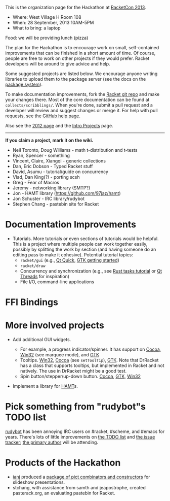 This is the organization page for the Hackathon at [RacketCon 2013](http://con.racket-lang.org/).

* Where: West Village H Room 108
* When:  28 September, 2013 10AM-5PM
* What to bring: a laptop

Food: we will be providing lunch (pizza)

The plan for the Hackathon is to encourage work on small, self-contained improvements that can be finished in a short amount of time. Of course, people are free to work on other projects if they would prefer. Racket developers will be around to give advice and help.

Some suggested projects are listed below. We encourage anyone writing libraries to upload them to the package server (see the docs on the [package system](http://www.cs.utah.edu/plt/snapshots/current/doc/pkg/index.html)).

To make documentation improvements, fork the [Racket git repo](https://github.com/plt/racket) and make your changes there. Most of the core documentation can be found at `collects/scribblings/`. When you're done, submit a pull request and a developer will review and suggest changes or merge it. For help with pull requests, see the [GitHub help page](https://help.github.com/articles/using-pull-requests).

Also see the [2012 page](https://github.com/plt/racket/wiki/RacketCon-Hackathon-2012) and the [Intro Projects](https://github.com/plt/racket/wiki/Intro-Projects) page.

***

**If you claim a project, mark it on the wiki.**

* Neil Toronto, Doug Williams - math t-distribution and t-tests
* Ryan, Spencer - something
* Vincent, Claire, Xiangqi - generic collections
* Dan, Eric Dobson - Typed Racket stuff
* David, Asumu - tutorial/guide on concurrency
* Vlad, Dan King(?) - porting scsh
* Greg - Fear of Macros
* Jeremy - networking library (SMTP?)
* Jon - HAMT library (https://github.com/97jaz/hamt)
* Jon Schuster - IRC library/rudybot
* Stephen Chang - pastebin site for Racket

# Documentation Improvements

* Tutorials. More tutorials or even sections of tutorials would be helpful. This is a project where multiple people can work together easily, possibly by splitting the work by section (and having someone do an editing pass to make it cohesive). Potential tutorial topics:
  - `racket/gui` (e.g., [Qt Quick](http://qt-project.org/doc/qt-5.1/qtdoc/gettingstartedqml.html), [GTK getting started](https://developer.gnome.org/gtk3/stable/gtk-getting-started.html))
  - `racket/draw`
  - Concurrency and synchronization (e.g., see [Rust tasks tutorial](http://static.rust-lang.org/doc/tutorial-tasks.html) or [Qt Threads](http://qt-project.org/doc/qt-5.1/qtcore/thread-basics.html) for inspiration)
  - File I/O, command-line applications

# FFI Bindings

# More involved projects

* Add additional GUI widgets.
  - For example, a progress indicator/spinner. It has support on [Cocoa](https://developer.apple.com/library/mac/#documentation/Cocoa/Reference/ApplicationKit/Classes/nsprogressindicator_Class/Reference/Reference.html), [Win32](http://msdn.microsoft.com/en-us/library/windows/desktop/bb760816%28v=vs.85%29.aspx) (see marquee mode), and [GTK](https://developer.gnome.org/gtk3/stable/GtkSpinner.html)
  - Tooltips. [Win32](http://msdn.microsoft.com/en-us/library/windows/desktop/bb760250%28v=vs.85%29.aspx), [Cocoa](https://developer.apple.com/library/mac/#documentation/Cocoa/Reference/ApplicationKit/Classes/NSView_Class/Reference/NSView.html) (see `setToolTip`), [GTK](https://developer.gnome.org/gtk3/3.7/GtkTooltip.html). Note that DrRacket has a class that supports tooltips, but implemented in Racket and not natively. The use in DrRacket might be a good test.
  - Spin button/stepper/up-down button. [Cocoa](https://developer.apple.com/library/mac/#documentation/cocoa/reference/ApplicationKit/Classes/NSStepper_Class/Reference/Reference.html), [GTK](https://developer.gnome.org/gtk3/stable/GtkSpinButton.html), [Win32](http://msdn.microsoft.com/en-us/library/windows/desktop/bb759889%28v=vs.85%29.aspx)

* Implement a library for [HAMT](http://en.wikipedia.org/wiki/Hash_array_mapped_trie)s.

# Pick something from "rudybot"s TODO list

[rudybot](https://github.com/offby1/rudybot/) has been annoying IRC users on #racket, #scheme, and #emacs for years.  There's lots of little improvements on [the TODO list](https://github.com/offby1/rudybot/blob/master/TODO) and [the issue tracker](https://github.com/offby1/rudybot/issues?state=open); [the primary author](https://plus.google.com/110719264043637716066/) will be attending.

# Products of the Hackathon

* [ianj](http://www.ccs.neu.edu/home/ianj/) produced a [package of pict combinators and constructors](https://github.com/ianj/slideshow-helpers) for slideshow presentations.
* stchang, with assistance from samth and jeapostrophe, created pasterack.org, an evaluating pastebin for Racket.